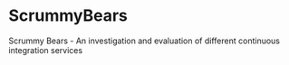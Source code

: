 # ScrummyBears
Scrummy Bears - An investigation and evaluation of different continuous integration services
